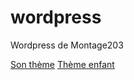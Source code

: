 # wordpress
Wordpress de Montage203

<a href="https://montage203.github.io/wordpress/son-theme/index.html">Son thème</a>
<a href="https://montage203.github.io/wordpress/theme-enfant/index.html">Thème enfant</a>
